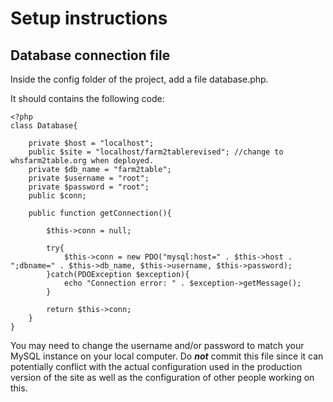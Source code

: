 # Setup instructions

## Database connection file

Inside the config folder of the project, add a file database.php.

It should contains the following code:

```
<?php
class Database{

    private $host = "localhost";
    public $site = "localhost/farm2tablerevised"; //change to whsfarm2table.org when deployed.
    private $db_name = "farm2table";
    private $username = "root";
    private $password = "root";
    public $conn;

    public function getConnection(){

        $this->conn = null;

        try{
            $this->conn = new PDO("mysql:host=" . $this->host . ";dbname=" . $this->db_name, $this->username, $this->password);
        }catch(PDOException $exception){
            echo "Connection error: " . $exception->getMessage();
        }

        return $this->conn;
    }
}
```

You may need to change the username and/or password to match your MySQL instance on your local computer. Do ***not*** commit this file since it can potentially conflict with the actual configuration used in the production version of the site as well as the configuration of other people working on this.
